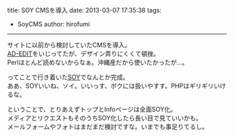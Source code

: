 title: SOY CMSを導入
date: 2013-03-07 17:35:38
tags:
- SoyCMS
author: hirofumi

---
サイトに以前から検討していたCMSを導入。  
[AD-EDIT](http://www.adedit.net/)をいじってたが、デザイン弄りにくくて頓挫。  
Perlほとんど読めないからなぁ。沖縄産だから使いたかったが…。

ってことで行き着いた[SOY](http://www.soycms.net/)でなんとか完成。  
ああ、SOYいいね、ソイ。いいっす、ボクには扱いやすす。PHPはギリギリいけるな。

ということで、とりあえずトップとInfoページは全面SOY化。  
メディアとリクエストもそのうちSOY化したら長い目で見ていいかも。  
メールフォームやフォトはまだまだ検討ですな。いまでも事足りてるし。